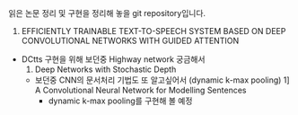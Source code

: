 읽은 논문 정리 및 구현을 정리해 놓을 git repository입니다.

1. EFFICIENTLY TRAINABLE TEXT-TO-SPEECH SYSTEM BASED ON DEEP CONVOLUTIONAL NETWORKS WITH GUIDED ATTENTION
- DCtts 구현을 위해 보던중 Highway network 궁금해서 
  1) Deep Networks with Stochastic Depth 
  - 보던중 CNN의 문서처리 기법도 또 알고싶어서 (dynamic k-max pooling)
    1] A Convolutional Neural Network for Modelling Sentences
    - dynamic k-max pooling를 구현해 볼 예정


 
